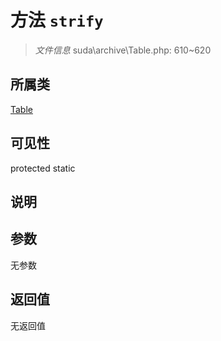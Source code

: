 # 方法 `strify`

> *文件信息* suda\archive\Table.php: 610~620

## 所属类 

[Table](../Table.md)

## 可见性

 protected static

## 说明



## 参数


无参数


## 返回值

无返回值
